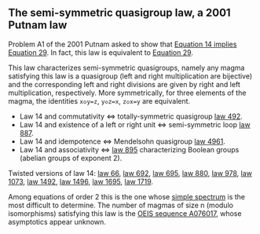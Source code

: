 ## The semi-symmetric quasigroup law, a 2001 Putnam law

Problem A1 of the 2001 Putnam asked to show that [Equation 14 implies Equation 29](https://teorth.github.io/equational_theories/blueprint/implications-chapter.html#14_implies_29). In fact, this law is equivalent to [Equation 29](https://teorth.github.io/equational_theories/implications/?29).

This law characterizes semi-symmetric quasigroups, namely any magma satisfying this law is a quasigroup (left and right multiplication are bijective) and the corresponding left and right divisions are given by right and left multiplication, respectively.  More symmetrically, for three elements of the magma, the identities `x◇y=z`, `y◇z=x`, `z◇x=y` are equivalent.

- Law 14 and commutativity ⇔ totally-symmetric quasigroup [law 492](https://teorth.github.io/equational_theories/implications/?492).
- Law 14 and existence of a left or right unit ⇔ semi-symmetric loop [law 887](https://teorth.github.io/equational_theories/implications/?887).
- Law 14 and idempotence ⇔ Mendelsohn quasigroup [law 4961](https://teorth.github.io/equational_theories/implications/?4961).
- Law 14 and associativity ⇔ [law 895](https://teorth.github.io/equational_theories/implications/?895) characterizing Boolean groups (abelian groups of exponent 2).

Twisted versions of law 14: [law 66](https://teorth.github.io/equational_theories/implications/?66), [law 692](https://teorth.github.io/equational_theories/implications/?692), [law 695](https://teorth.github.io/equational_theories/implications/?695), [law 880](https://teorth.github.io/equational_theories/implications/?880), [law 978](https://teorth.github.io/equational_theories/implications/?978), [law 1073](https://teorth.github.io/equational_theories/implications/?1073), [law 1492](https://teorth.github.io/equational_theories/implications/?1492), [law 1496](https://teorth.github.io/equational_theories/implications/?1496), [law 1695](https://teorth.github.io/equational_theories/implications/?1695), [law 1719](https://teorth.github.io/equational_theories/implications/?1719).

Among equations of order 2 this is the one whose [simple spectrum](https://leanprover.zulipchat.com/#narrow/channel/458659-Equational/topic/Simple.20and.20.28sub.29directly.20irreducible.20spectrum) is the most difficult to determine.  The number of magmas of size n (modulo isomorphisms) satisfying this law is the [OEIS sequence A076017](https://oeis.org/A076017), whose asymptotics appear unknown.
